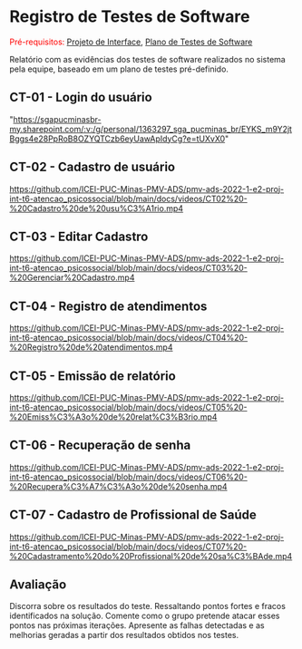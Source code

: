 # Registro de Testes de Software

<span style="color:red">Pré-requisitos: <a href="3-Projeto de Interface.md"> Projeto de Interface</a></span>, <a href="8-Plano de Testes de Software.md"> Plano de Testes de Software</a>

Relatório com as evidências dos testes de software realizados no sistema pela equipe, baseado em um plano de testes pré-definido.


## CT-01 - Login do usuário

"https://sgapucminasbr-my.sharepoint.com/:v:/g/personal/1363297_sga_pucminas_br/EYKS_m9Y2jtBggs4e28PpRoB8OZYQTCzb6eyUawApIdyCg?e=tUXvX0"

## CT-02 - Cadastro de usuário  
  
https://github.com/ICEI-PUC-Minas-PMV-ADS/pmv-ads-2022-1-e2-proj-int-t6-atencao_psicossocial/blob/main/docs/videos/CT02%20-%20Cadastro%20de%20usu%C3%A1rio.mp4

## CT-03 - Editar Cadastro

https://github.com/ICEI-PUC-Minas-PMV-ADS/pmv-ads-2022-1-e2-proj-int-t6-atencao_psicossocial/blob/main/docs/videos/CT03%20-%20Gerenciar%20Cadastro.mp4

## CT-04 - Registro de atendimentos

https://github.com/ICEI-PUC-Minas-PMV-ADS/pmv-ads-2022-1-e2-proj-int-t6-atencao_psicossocial/blob/main/docs/videos/CT04%20-%20Registro%20de%20atendimentos.mp4

## CT-05 - Emissão de relatório

https://github.com/ICEI-PUC-Minas-PMV-ADS/pmv-ads-2022-1-e2-proj-int-t6-atencao_psicossocial/blob/main/docs/videos/CT05%20-%20Emiss%C3%A3o%20de%20relat%C3%B3rio.mp4

## CT-06 - Recuperação de senha

https://github.com/ICEI-PUC-Minas-PMV-ADS/pmv-ads-2022-1-e2-proj-int-t6-atencao_psicossocial/blob/main/docs/videos/CT06%20-%20Recupera%C3%A7%C3%A3o%20de%20senha.mp4
  
## CT-07 - Cadastro de Profissional de Saúde

https://github.com/ICEI-PUC-Minas-PMV-ADS/pmv-ads-2022-1-e2-proj-int-t6-atencao_psicossocial/blob/main/docs/videos/CT07%20-%20Cadastramento%20do%20Profissional%20de%20sa%C3%BAde.mp4

## Avaliação

Discorra sobre os resultados do teste. Ressaltando pontos fortes e fracos identificados na solução. Comente como o grupo pretende atacar esses pontos nas próximas iterações. Apresente as falhas detectadas e as melhorias geradas a partir dos resultados obtidos nos testes.
